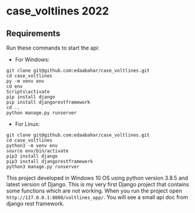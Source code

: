 # case_voltlines 2022

## Requirements

Run these commands to start the api:

- For Windows:

```git
git clone git@github.com:edaabahar/case_voltlines.git
cd case_voltlines
py -m venv env
cd env
Scripts\activate
pip install django
pip install djangorestframework
cd ..
python manage.py runserver
```

- For Linux:
```git
git clone git@github.com:edaabahar/case_voltlines.git
cd case_voltlines
python3 -m venv env
source env/bin/activate
pip3 install django
pip3 install djangorestframework
python3 manage.py runserver
```

This project developed in Windows 10 OS using python version 3.8.5 and latest version of Django. This is my very first Django project that contains some functions which are not working. When you run the project open ```http://127.0.0.1:8000/voltlines_app/```. You will see a small api doc from django rest framework.